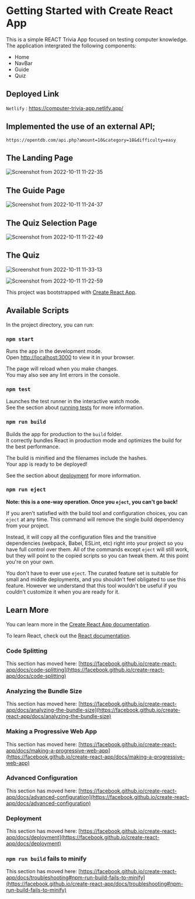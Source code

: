 # Getting Started with Create React App
This is a simple REACT Trivia App focused on testing computer knowledge.
The application intergrated the following components:
* Home
* NavBar
* Guide
* Quiz

## Deployed Link
`Netlify` : https://computer-trivia-app.netlify.app/

## Implemented the use of an external API;
`https://opentdb.com/api.php?amount=10&category=18&difficulty=easy`


## The Landing Page
![Screenshot from 2022-10-11 11-22-35](https://user-images.githubusercontent.com/53012069/195038414-a1c60ee6-e74b-4953-81e4-196d2c1ce8a6.png)

## The Guide Page
![Screenshot from 2022-10-11 11-24-37](https://user-images.githubusercontent.com/53012069/195038547-ed15d258-eead-4024-9379-f8d1a8e32380.png)

## The Quiz Selection Page
![Screenshot from 2022-10-11 11-22-49](https://user-images.githubusercontent.com/53012069/195038610-c7ab5cfd-5848-4f21-b0f8-99946282e28d.png)

## The Quiz 

![Screenshot from 2022-10-11 11-33-13](https://user-images.githubusercontent.com/53012069/195040311-39adfcd6-1967-4f05-83c6-01d17eff928d.png)

![Screenshot from 2022-10-11 11-22-59](https://user-images.githubusercontent.com/53012069/195038663-891927c9-e74d-4000-8d11-9d0922b33c6e.png)



This project was bootstrapped with [Create React App](https://github.com/facebook/create-react-app).

## Available Scripts

In the project directory, you can run:

### `npm start`

Runs the app in the development mode.\
Open [http://localhost:3000](http://localhost:3000) to view it in your browser.

The page will reload when you make changes.\
You may also see any lint errors in the console.

### `npm test`

Launches the test runner in the interactive watch mode.\
See the section about [running tests](https://facebook.github.io/create-react-app/docs/running-tests) for more information.

### `npm run build`

Builds the app for production to the `build` folder.\
It correctly bundles React in production mode and optimizes the build for the best performance.

The build is minified and the filenames include the hashes.\
Your app is ready to be deployed!

See the section about [deployment](https://facebook.github.io/create-react-app/docs/deployment) for more information.

### `npm run eject`

**Note: this is a one-way operation. Once you `eject`, you can't go back!**

If you aren't satisfied with the build tool and configuration choices, you can `eject` at any time. This command will remove the single build dependency from your project.

Instead, it will copy all the configuration files and the transitive dependencies (webpack, Babel, ESLint, etc) right into your project so you have full control over them. All of the commands except `eject` will still work, but they will point to the copied scripts so you can tweak them. At this point you're on your own.

You don't have to ever use `eject`. The curated feature set is suitable for small and middle deployments, and you shouldn't feel obligated to use this feature. However we understand that this tool wouldn't be useful if you couldn't customize it when you are ready for it.

## Learn More

You can learn more in the [Create React App documentation](https://facebook.github.io/create-react-app/docs/getting-started).

To learn React, check out the [React documentation](https://reactjs.org/).

### Code Splitting

This section has moved here: [https://facebook.github.io/create-react-app/docs/code-splitting](https://facebook.github.io/create-react-app/docs/code-splitting)

### Analyzing the Bundle Size

This section has moved here: [https://facebook.github.io/create-react-app/docs/analyzing-the-bundle-size](https://facebook.github.io/create-react-app/docs/analyzing-the-bundle-size)

### Making a Progressive Web App

This section has moved here: [https://facebook.github.io/create-react-app/docs/making-a-progressive-web-app](https://facebook.github.io/create-react-app/docs/making-a-progressive-web-app)

### Advanced Configuration

This section has moved here: [https://facebook.github.io/create-react-app/docs/advanced-configuration](https://facebook.github.io/create-react-app/docs/advanced-configuration)

### Deployment

This section has moved here: [https://facebook.github.io/create-react-app/docs/deployment](https://facebook.github.io/create-react-app/docs/deployment)

### `npm run build` fails to minify

This section has moved here: [https://facebook.github.io/create-react-app/docs/troubleshooting#npm-run-build-fails-to-minify](https://facebook.github.io/create-react-app/docs/troubleshooting#npm-run-build-fails-to-minify)
